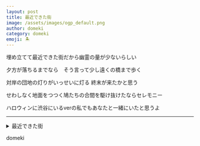 ```yaml
---
layout: post
title: 最近できた街
image: /assets/images/ogp_default.png
author: domeki
category: domeki
emoji: 🏝️
---
```


<div class="tanka-area"><div class="tanka">
<p>埋め立てて最近できた街だから幽霊の量が少ないらしい</p>

<p>夕方が落ちるまでなら　そう言って少し遠くの橋まで歩く</p>

<p>対岸の団地の灯りがいっせいに灯る 終末が来たかと思う</p>

<p>せわしなく地面をつつく鳩たちの合間を駆け抜けたならセレモニー</p>

<p>ハロウィンに渋谷にいるverの私でもあなたと一緒にいたと思うよ</p>

</div></div>

---

<details><summary>最近できた街</summary>
埋め立てて最近できた街だから幽霊の量が少ないらしい<br />
夕方が落ちるまでなら　そう言って少し遠くの橋まで歩く<br />
対岸の団地の灯りがいっせいに灯る 終末が来たかと思う<br />
せわしなく地面をつつく鳩たちの合間を駆け抜けたならセレモニー<br />
ハロウィンに渋谷にいるverの私でもあなたと一緒にいたと思うよ<br />
<br />

</details>

domeki
